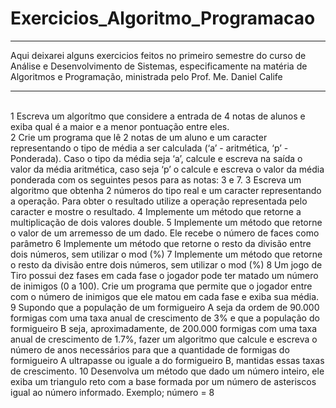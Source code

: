 # Exercicios_Algoritmo_Programacao

---

Aqui deixarei alguns exercicios feitos no primeiro semestre do curso de Análise e Desenvolvimento de Sistemas, especificamente na matéria de Algoritmos e Programação, ministrada pelo Prof. Me. Daniel Calife

---
<br>1 Escreva um algorítmo que considere a entrada de 4 notas de alunos e exiba qual é a maior e
a menor pontuação entre eles. </br>
2 Crie um programa que lê 2 notas de um aluno e um caracter representando o tipo de média a
ser calculada (‘a’ - aritmética, ‘p’ - Ponderada). Caso o tipo da média seja ‘a’, calcule e escreva
na saída o valor da média aritmética, caso seja ‘p’ o calcule e escreva o valor da média ponderada
com os seguintes pesos para as notas: 3 e 7.
3 Escreva um algoritmo que obtenha 2 números do tipo real e um caracter representando a
operação. Para obter o resultado utilize a operação representada pelo caracter e mostre o
resultado.
4 Implemente um método que retorne a multiplicação de dois valores double.
5 Implemente um método que retorne o valor de um arremesso de um dado. Ele recebe o número
de faces como parâmetro
6 Implemente um método que retorne o resto da divisão entre dois números, sem utilizar o mod
(%)
7 Implemente um método que retorne o resto da divisão entre dois números, sem utilizar o mod
(%)
8 Um jogo de Tiro possui dez fases em cada fase o jogador pode ter matado um número de
inimigos (0 a 100). Crie um programa que permite que o jogador entre com o número de inimigos
que ele matou em cada fase e exiba sua média.
9 Supondo que a população de um formigueiro A seja da ordem de 90.000 formigas com uma
taxa anual de crescimento de 3% e que a população do formigueiro B seja, aproximadamente,
de 200.000 formigas com uma taxa anual de crescimento de 1.7%, fazer um algoritmo que
calcule e escreva o número de anos necessários para que a quantidade de formigas do
formigueiro A ultrapasse ou iguale a do formigueiro B, mantidas essas taxas de crescimento.
10 Desenvolva um método que dado um número inteiro, ele exiba um triangulo reto com a base
formada por um número de asteriscos igual ao número informado. Exemplo; número = 8
